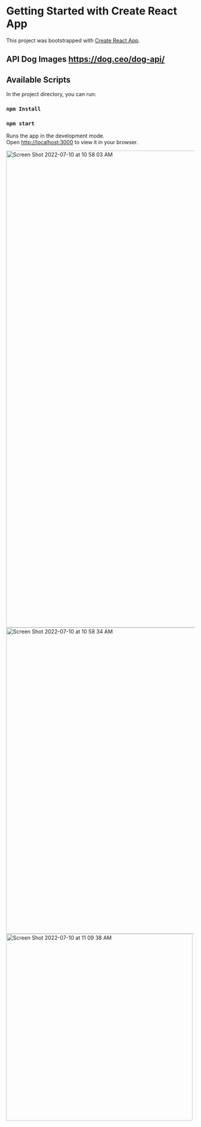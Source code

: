 # Getting Started with Create React App

This project was bootstrapped with [Create React App](https://github.com/facebook/create-react-app).

## API Dog Images https://dog.ceo/dog-api/

## Available Scripts

In the project directory, you can run:

### `npm Install`

### `npm start`

Runs the app in the development mode.\
Open [http://localhost:3000](http://localhost:3000) to view it in your browser.

<img width="1271" alt="Screen Shot 2022-07-10 at 10 58 03 AM" src="https://user-images.githubusercontent.com/49797771/178150496-beefd33c-9811-412e-b967-30a21b999b5e.png">


<img width="816" alt="Screen Shot 2022-07-10 at 10 58 34 AM" src="https://user-images.githubusercontent.com/49797771/178150448-6a98b39c-9822-4ccb-86d8-7fa1b2793b32.png">

<img width="498" alt="Screen Shot 2022-07-10 at 11 09 38 AM" src="https://user-images.githubusercontent.com/49797771/178150688-fd5e79a5-caaa-432b-9b52-ea77ab01d251.png">
